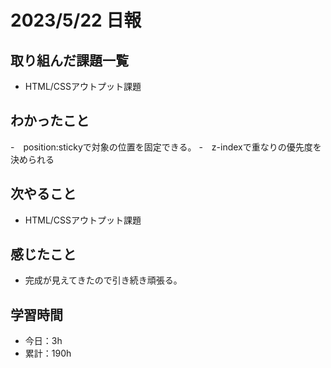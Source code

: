 # 2023/5/22 日報
## 取り組んだ課題一覧
- HTML/CSSアウトプット課題

## わかったこと
-　position:stickyで対象の位置を固定できる。
-　z-indexで重なりの優先度を決められる

## 次やること
- HTML/CSSアウトプット課題

## 感じたこと
- 完成が見えてきたので引き続き頑張る。

## 学習時間
- 今日：3h
- 累計：190h
